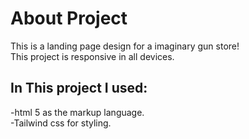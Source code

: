 # About Project
This is a landing page design for a imaginary gun store!\
This project is responsive in all devices.
## In This project I used:
-html 5 as the markup language.\
-Tailwind css for styling.

